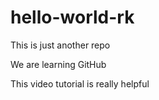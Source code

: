 # hello-world-rk
This is just another repo

We are learning GitHub

This video tutorial is really helpful
